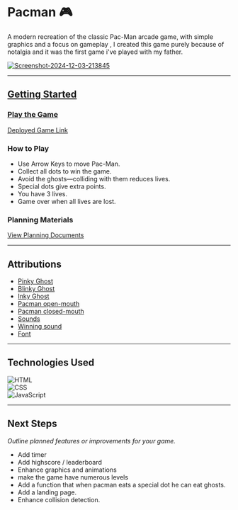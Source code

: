 # Pacman 🎮

A modern recreation of the classic Pac-Man arcade game, with simple graphics and a focus on gameplay , I created this game purely because of notalgia and it was the first game i've played with my father.


<a href="https://ibb.co/LkcxnCZ"><img src="https://i.ibb.co/2nCvgjk/Screenshot-2024-12-03-213845.png" alt="Screenshot-2024-12-03-213845" border="0">

----------

## Getting Started

### Play the Game

[Deployed Game Link](https://msttsm831.github.io/Pacman/)

### How to Play

* Use Arrow Keys to move Pac-Man.
* Collect all dots to win the game.
* Avoid the ghosts—colliding with them reduces lives.
* Special dots give extra points.
* You have 3 lives.
* Game over when all lives are lost.

### Planning Materials

[View Planning Documents](https://trello.com/b/63CaCTDE/pacman)

----------
## Attributions

-   [Pinky Ghost](https://images.app.goo.gl/2LcnQ4uwb2em7vZi8)
-   [Blinky Ghost](https://images.app.goo.gl/U9cT5bpwVDgRgRwJ6)
-   [Inky Ghost](https://images.app.goo.gl/h5kPraRUqcKm7oBG8)
-   [Pacman open-mouth](https://images.app.goo.gl/KYQAsw9drpa1v2GXA)
-   [Pacman closed-mouth](https://images.app.goo.gl/nSUUZoCpV85dDkVPA)
-   [Sounds](https://youtu.be/SPjEhbRFTUk?si=TT_bORIJTwskGnWk)
-   [Winning sound](https://mixkit.co/free-sound-effects/win/)
-   [Font](https://mixkit.co/free-sound-effects/game-over/)
----------

## Technologies Used

![HTML](https://img.shields.io/badge/-HTML-E34F26?logo=html5&logoColor=white&style=flat-square)  
![CSS](https://img.shields.io/badge/-CSS-1572B6?logo=css3&logoColor=white&style=flat-square)  
![JavaScript](https://img.shields.io/badge/-JavaScript-F7DF1E?logo=javascript&logoColor=black&style=flat-square)

----------

## Next Steps

_Outline planned features or improvements for your game._

-   Add timer
-   Add highscore / leaderboard
-   Enhance graphics and animations
-   make the game have numerous levels
-   Add a function that when pacman eats a special dot he can eat ghosts.
-   Add a landing page.
-   Enhance collision detection.
